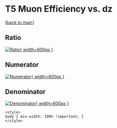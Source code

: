 # T5 Muon Efficiency vs. dz

[[back to main](./)]



## Ratio

[![Ratio](../mtv/var/T5_13_eff_dz.png){ width=600px }](../mtv/var/T5_13_eff_dz.pdf)

## Numerator

[![Numerator](../mtv/num/T5_13_eff_dz_num0.png){ width=600px }](../mtv/num/T5_13_eff_dz_num0.pdf)

## Denominator

[![Denominator](../mtv/den/T5_13_eff_dz_den.png){ width=600px }](../mtv/den/T5_13_eff_dz_den.pdf)


``` {=html}
<style>
body { min-width: 100% !important; }
</style>
```
